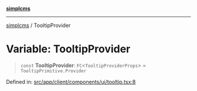 [**simplcms**](../README.md)

***

[simplcms](../README.md) / TooltipProvider

# Variable: TooltipProvider

> `const` **TooltipProvider**: `FC`\<`TooltipProviderProps`\> = `TooltipPrimitive.Provider`

Defined in: [src/app/client/components/ui/tooltip.tsx:8](https://github.com/joshkotrous/simplCMS/blob/d047d3f54c2e35ff1f967c5468fa7e1ea0e5eb8e/src/app/client/components/ui/tooltip.tsx#L8)
